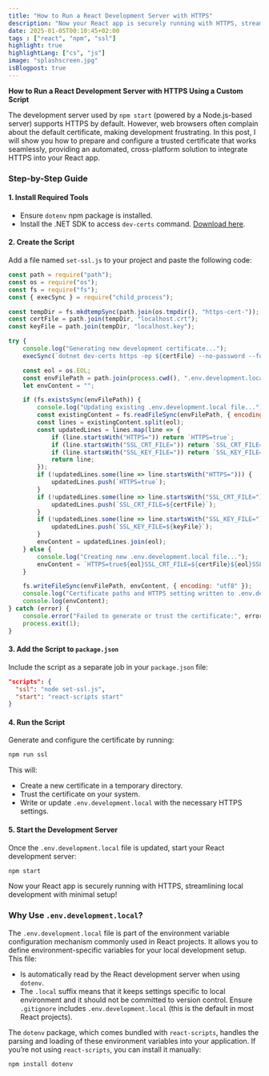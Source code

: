 ```yaml
---
title: "How to Run a React Development Server with HTTPS"
description: "Now your React app is securely running with HTTPS, streamlining local development with minimal setup!"
date: 2025-01-05T00:10:45+02:00
tags : ["react", "npm", "ssl"]
highlight: true
highlightLang: ["cs", "js"]
image: "splashscreen.jpg"
isBlogpost: true
---
```



**How to Run a React Development Server with HTTPS Using a Custom Script**

The development server used by `npm start` (powered by a Node.js-based server) supports HTTPS by default. However, web browsers often complain about the default certificate, making development frustrating. In this post, I will show you how to prepare and configure a trusted certificate that works seamlessly, providing an automated, cross-platform solution to integrate HTTPS into your React app.


### **Step-by-Step Guide**

#### 1. **Install Required Tools**
- Ensure `dotenv` npm package is installed.
- Install the .NET SDK to access `dev-certs` command. [Download here](https://dotnet.microsoft.com/download).

#### 2. **Create the Script**
Add a file named `set-ssl.js` to your project and paste the following code:

```javascript
const path = require("path");
const os = require("os");
const fs = require("fs");
const { execSync } = require("child_process");

const tempDir = fs.mkdtempSync(path.join(os.tmpdir(), "https-cert-"));
const certFile = path.join(tempDir, "localhost.crt");
const keyFile = path.join(tempDir, "localhost.key");

try {
    console.log("Generating new development certificate...");
    execSync(`dotnet dev-certs https -ep ${certFile} --no-password --format PEM --trust`, { stdio: "inherit" });

    const eol = os.EOL;
    const envFilePath = path.join(process.cwd(), ".env.development.local");
    let envContent = "";

    if (fs.existsSync(envFilePath)) {
        console.log("Updating existing .env.development.local file...");
        const existingContent = fs.readFileSync(envFilePath, { encoding: "utf8" });
        const lines = existingContent.split(eol);
        const updatedLines = lines.map(line => {
            if (line.startsWith("HTTPS=")) return `HTTPS=true`;
            if (line.startsWith("SSL_CRT_FILE=")) return `SSL_CRT_FILE=${certFile}`;
            if (line.startsWith("SSL_KEY_FILE=")) return `SSL_KEY_FILE=${keyFile}`;
            return line;
        });
        if (!updatedLines.some(line => line.startsWith("HTTPS="))) {
            updatedLines.push(`HTTPS=true`);
        }
        if (!updatedLines.some(line => line.startsWith("SSL_CRT_FILE="))) {
            updatedLines.push(`SSL_CRT_FILE=${certFile}`);
        }
        if (!updatedLines.some(line => line.startsWith("SSL_KEY_FILE="))) {
            updatedLines.push(`SSL_KEY_FILE=${keyFile}`);
        }
        envContent = updatedLines.join(eol);
    } else {
        console.log("Creating new .env.development.local file...");
        envContent = `HTTPS=true${eol}SSL_CRT_FILE=${certFile}${eol}SSL_KEY_FILE=${keyFile}${eol}`;
    }

    fs.writeFileSync(envFilePath, envContent, { encoding: "utf8" });
    console.log("Certificate paths and HTTPS setting written to .env.development.local:");
    console.log(envContent);
} catch (error) {
    console.error("Failed to generate or trust the certificate:", error);
    process.exit(1);
}

```

#### 3. **Add the Script to `package.json`**
Include the script as a separate job in your `package.json` file:

```json
"scripts": {
  "ssl": "node set-ssl.js",
  "start": "react-scripts start"
}
```

#### 4. **Run the Script**
Generate and configure the certificate by running:
```bash
npm run ssl
```

This will:
- Create a new certificate in a temporary directory.
- Trust the certificate on your system.
- Write or update `.env.development.local` with the necessary HTTPS settings.

#### 5. **Start the Development Server**
Once the `.env.development.local` file is updated, start your React development server:
```bash
npm start
```

Now your React app is securely running with HTTPS, streamlining local development with minimal setup!


### **Why Use `.env.development.local`?**
The `.env.development.local` file is part of the environment variable configuration mechanism commonly used in React projects. It allows you to define environment-specific variables for your local development setup. This file:
- Is automatically read by the React development server when using `dotenv`.
- The `.local` suffix means that it keeps settings specific to local environment and it should not be committed to version control. Ensure `.gitignore` includes `.env.development.local` (this is the default in most React projects).

The `dotenv` package, which comes bundled with `react-scripts`, handles the parsing and loading of these environment variables into your application. If you’re not using `react-scripts`, you can install it manually:
```bash
npm install dotenv
```